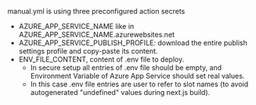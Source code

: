 manual.yml is using three preconfigured action secrets

- AZURE_APP_SERVICE_NAME like in AZURE_APP_SERVICE_NAME.azurewebsites.net
- AZURE_APP_SERVICE_PUBLISH_PROFILE: download the entire publish settings profile and copy-paste its content.
- ENV_FILE_CONTENT, content of .env file to deploy.
  - In secure setup all entries of .env file should be empty, and Environment Variable of Azure App Service should set real values.
  - In this case .env file entries are user to refer to slot names (to avoid autogenerated "undefined" values during next.js build).
